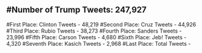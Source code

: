 #Number of Trump Tweets: 247,927
---
#First Place: Clinton Tweets - 48,219
#Second Place: Cruz Tweets - 44,926
#Third Place: Rubio Tweets - 38,273
#Fourth Place: Sanders Tweets - 23,996
#Fifth Place: Carson Tweets - 4,680
#Sixth Place: Jeb! Tweets - 4,320
#Seventh Place: Kasich Tweets - 2,968
#Last Place: Total Tweets -  
